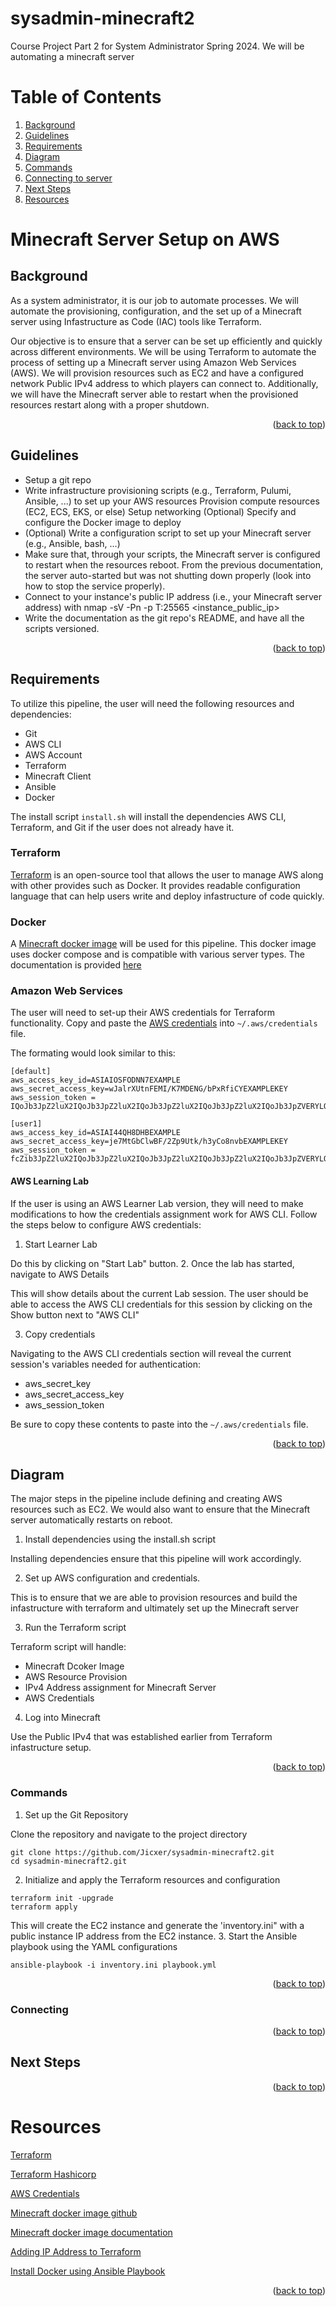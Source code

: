 # sysadmin-minecraft2
Course Project Part 2 for System Administrator Spring 2024. We will be automating a minecraft server

<a name="readme-top"></a>

# Table of Contents
1. [Background](#background)
2. [Guidelines](#guidelines)
3. [Requirements](#requirements)
4. [Diagram](#diagram)
5. [Commands](#commands)
6. [Connecting to server](#connect)
7. [Next Steps](#next-steps)
8. [Resources](#resources)


# Minecraft Server Setup on AWS

## Background 
As a system administrator, it is our job to automate processes. We will automate the provisioning, configuration, and the set up of a Minecraft server using 
Infastructure as Code (IAC) tools like Terraform. 

Our objective is to ensure that a server can be set up efficiently and quickly across different environments.
We will be using Terraform to automate the process of setting up a Minecraft server using Amazon Web Services (AWS).
We will provision resources such as EC2 and have a configured network Public IPv4 address to which players can connect to.
Additionally, we will have the Minecraft server able to restart when the provisioned resources restart along with a proper shutdown.

<p align="right">(<a href="#readme-top">back to top</a>)</p>

## Guidelines
- Setup a git repo
- Write infrastructure provisioning scripts (e.g., Terraform, Pulumi, Ansible, ...) to set up your AWS resources
    Provision compute resources (EC2, ECS, EKS, or else)
    Setup networking
    (Optional) Specify and configure the Docker image to deploy
- (Optional) Write a configuration script to set up your Minecraft server (e.g., Ansible, bash, ...)
- Make sure that, through your scripts, the Minecraft server is configured to restart when the resources reboot.
    From the previous documentation, the server auto-started but was not shutting down properly (look into how to stop the service properly).
- Connect to your instance's public IP address (i.e., your Minecraft server address) with nmap -sV -Pn -p T:25565 <instance_public_ip>
- Write the documentation as the git repo's README, and have all the scripts versioned.

<p align="right">(<a href="#readme-top">back to top</a>)</p>

## Requirements

To utilize this pipeline, the user will need the following resources and dependencies:
- Git 
- AWS CLI
- AWS Account
- Terraform
- Minecraft Client
- Ansible
- Docker

The install script ```install.sh``` will install the dependencies AWS CLI, Terraform, and Git if the user does not already have it.

### Terraform
[Terraform](https://developer.hashicorp.com/terraform/tutorials/aws-get-started/infrastructure-as-code) is an open-source tool that allows the user to manage AWS along with other provides such as Docker. It provides readable configuration language that can help users write and deploy infastructure of code quickly.

### Docker
A [Minecraft docker image](https://github.com/itzg/docker-minecraft-server) will be used for this pipeline.
This docker image uses docker compose and is compatible with various server types.
The documentation is provided [here](https://docker-minecraft-server.readthedocs.io/en/latest/)


### Amazon Web Services
The user will need to set-up their AWS credentials for Terraform functionality.
Copy and paste the [AWS credentials](https://docs.aws.amazon.com/cli/v1/userguide/cli-configure-files.html) into ```~/.aws/credentials``` file.

The formating would look similar to this:
```
[default]
aws_access_key_id=ASIAIOSFODNN7EXAMPLE
aws_secret_access_key=wJalrXUtnFEMI/K7MDENG/bPxRfiCYEXAMPLEKEY
aws_session_token = IQoJb3JpZ2luX2IQoJb3JpZ2luX2IQoJb3JpZ2luX2IQoJb3JpZ2luX2IQoJb3JpZVERYLONGSTRINGEXAMPLE

[user1]
aws_access_key_id=ASIAI44QH8DHBEXAMPLE
aws_secret_access_key=je7MtGbClwBF/2Zp9Utk/h3yCo8nvbEXAMPLEKEY
aws_session_token = fcZib3JpZ2luX2IQoJb3JpZ2luX2IQoJb3JpZ2luX2IQoJb3JpZ2luX2IQoJb3JpZVERYLONGSTRINGEXAMPLE
```

#### AWS Learning Lab
If the user is using an AWS Learner Lab version, they will need to make modifications to how the credentials assignment work for AWS CLI.
Follow the steps below to configure AWS credentials:
1. Start Learner Lab

Do this by clicking on "Start Lab" button.
2. Once the lab has started, navigate to AWS Details

This will show details about the current Lab session. The user should be able to access the AWS CLI credentials for this session by clicking on the Show button next to
"AWS CLI"

3. Copy credentials

Navigating to the AWS CLI credentials section will reveal the current session's variables needed for authentication:
- aws_secret_key
- aws_secret_access_key
- aws_session_token

Be sure to copy these contents to paste into the ```~/.aws/credentials``` file.

<p align="right">(<a href="#readme-top">back to top</a>)</p>

## Diagram
The major steps in the pipeline include defining and creating AWS resources such as EC2.
We would also want to ensure that the Minecraft server automatically restarts on reboot.

1. Install dependencies using the install.sh script

Installing dependencies ensure that this pipeline will work accordingly.

2. Set up AWS configuration and credentials.

This is to ensure that we are able to provision resources and build the infastructure with terraform and ultimately set up the Minecraft server

3. Run the Terraform script

Terraform script will handle:
- Minecraft Dcoker Image
- AWS Resource Provision
- IPv4 Address assignment for Minecraft Server
- AWS Credentials


4. Log into Minecraft

Use the Public IPv4 that was established earlier from Terraform infastructure setup.

<p align="right">(<a href="#readme-top">back to top</a>)</p>


### Commands

1. Set up the Git Repository

Clone the repository and navigate to the project directory
```
git clone https://github.com/Jicxer/sysadmin-minecraft2.git
cd sysadmin-minecraft2.git
``` 

2. Initialize and apply the Terraform resources and configuration

```
terraform init -upgrade
terraform apply
```

This will create the EC2 instance and generate the 'inventory.ini" with a public instance IP address from the EC2 instance.
3. Start the Ansible playbook using the YAML configurations
```
ansible-playbook -i inventory.ini playbook.yml
```


<p align="right">(<a href="#readme-top">back to top</a>)</p>

### Connecting

<p align="right">(<a href="#readme-top">back to top</a>)</p>

## Next Steps

<p align="right">(<a href="#readme-top">back to top</a>)</p>

# Resources
[Terraform](https://developer.hashicorp.com/terraform/tutorials/aws-get-started/infrastructure-as-code)

[Terraform Hashicorp](https://registry.terraform.io/providers/hashicorp/aws/latest/docs/resources/instance)

[AWS Credentials](https://docs.aws.amazon.com/cli/v1/userguide/cli-configure-files.html)

[Minecraft docker image github](https://github.com/itzg/docker-minecraft-server)

[Minecraft docker image documentation](https://docker-minecraft-server.readthedocs.io/en/latest/)

[Adding IP Address to Terraform](https://stackoverflow.com/questions/46763287/i-want-to-identify-the-public-ip-of-the-terraform-execution-environment-and-add)

[Install Docker using Ansible Playbook](https://www.digitalocean.com/community/tutorials/how-to-use-ansible-to-install-and-set-up-docker-on-ubuntu-20-04)

<p align="right">(<a href="#readme-top">back to top</a>)</p>
